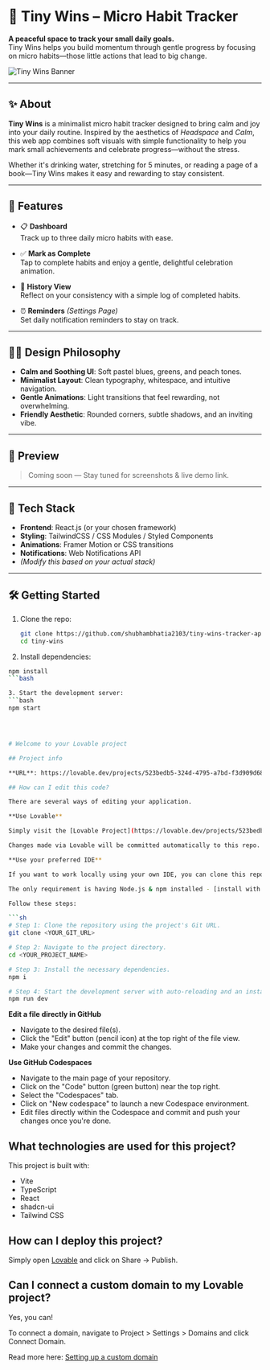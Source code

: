 # 🌱 Tiny Wins – Micro Habit Tracker

**A peaceful space to track your small daily goals.**  
Tiny Wins helps you build momentum through gentle progress by focusing on micro habits—those little actions that lead to big change.

![Tiny Wins Banner](#) <!-- Optional placeholder for a banner or screenshot -->

---

## ✨ About

**Tiny Wins** is a minimalist micro habit tracker designed to bring calm and joy into your daily routine. Inspired by the aesthetics of *Headspace* and *Calm*, this web app combines soft visuals with simple functionality to help you mark small achievements and celebrate progress—without the stress.

Whether it's drinking water, stretching for 5 minutes, or reading a page of a book—Tiny Wins makes it easy and rewarding to stay consistent.

---

## 🎯 Features

- 📋 **Dashboard**  
  Track up to three daily micro habits with ease.

- ✅ **Mark as Complete**  
  Tap to complete habits and enjoy a gentle, delightful celebration animation.

- 📆 **History View**  
  Reflect on your consistency with a simple log of completed habits.

- ⏰ **Reminders** *(Settings Page)*  
  Set daily notification reminders to stay on track.

---

## 🧘‍♀️ Design Philosophy

- **Calm and Soothing UI**: Soft pastel blues, greens, and peach tones.
- **Minimalist Layout**: Clean typography, whitespace, and intuitive navigation.
- **Gentle Animations**: Light transitions that feel rewarding, not overwhelming.
- **Friendly Aesthetic**: Rounded corners, subtle shadows, and an inviting vibe.

---

## 📸 Preview

> Coming soon — Stay tuned for screenshots & live demo link.

---

## 🚀 Tech Stack

- **Frontend**: React.js (or your chosen framework)  
- **Styling**: TailwindCSS / CSS Modules / Styled Components  
- **Animations**: Framer Motion or CSS transitions  
- **Notifications**: Web Notifications API  
- *(Modify this based on your actual stack)*

---

## 🛠️ Getting Started

1. Clone the repo:
   ```bash
   git clone https://github.com/shubhambhatia2103/tiny-wins-tracker-app.git
   cd tiny-wins
   
2. Install dependencies:
  ```bash
  npm install
  ```bash

3. Start the development server:
  ```bash
  npm start




# Welcome to your Lovable project

## Project info

**URL**: https://lovable.dev/projects/523bedb5-324d-4795-a7bd-f3d909d684d6

## How can I edit this code?

There are several ways of editing your application.

**Use Lovable**

Simply visit the [Lovable Project](https://lovable.dev/projects/523bedb5-324d-4795-a7bd-f3d909d684d6) and start prompting.

Changes made via Lovable will be committed automatically to this repo.

**Use your preferred IDE**

If you want to work locally using your own IDE, you can clone this repo and push changes. Pushed changes will also be reflected in Lovable.

The only requirement is having Node.js & npm installed - [install with nvm](https://github.com/nvm-sh/nvm#installing-and-updating)

Follow these steps:

```sh
# Step 1: Clone the repository using the project's Git URL.
git clone <YOUR_GIT_URL>

# Step 2: Navigate to the project directory.
cd <YOUR_PROJECT_NAME>

# Step 3: Install the necessary dependencies.
npm i

# Step 4: Start the development server with auto-reloading and an instant preview.
npm run dev
```

**Edit a file directly in GitHub**

- Navigate to the desired file(s).
- Click the "Edit" button (pencil icon) at the top right of the file view.
- Make your changes and commit the changes.

**Use GitHub Codespaces**

- Navigate to the main page of your repository.
- Click on the "Code" button (green button) near the top right.
- Select the "Codespaces" tab.
- Click on "New codespace" to launch a new Codespace environment.
- Edit files directly within the Codespace and commit and push your changes once you're done.

## What technologies are used for this project?

This project is built with:

- Vite
- TypeScript
- React
- shadcn-ui
- Tailwind CSS

## How can I deploy this project?

Simply open [Lovable](https://lovable.dev/projects/523bedb5-324d-4795-a7bd-f3d909d684d6) and click on Share -> Publish.

## Can I connect a custom domain to my Lovable project?

Yes, you can!

To connect a domain, navigate to Project > Settings > Domains and click Connect Domain.

Read more here: [Setting up a custom domain](https://docs.lovable.dev/tips-tricks/custom-domain#step-by-step-guide)
